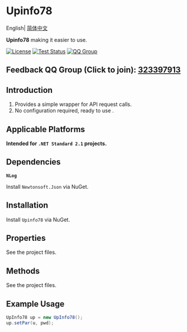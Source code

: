 # Upinfo78

English| [简体中文](./README.cn.md) 

**Upinfo78**  making it easier to use.

[![License](https://img.shields.io/badge/license-Apache%202-green.svg)](https://www.apache.org/licenses/LICENSE-2.0)
[![Test Status](https://github.com/www778878net/Upinfo78/actions/workflows/ci.yml/badge.svg?branch=main)](https://github.com/www778878net/Upinfo78/actions/workflows/ci.yml)
[![QQ Group](https://img.shields.io/badge/QQ%20Group-323397913-blue.svg?style=flat-square&color=12b7f5&logo=qq)](https://qm.qq.com/cgi-bin/qm/qr?k=it9gUUVdBEDWiTOH21NsoRHAbE9IAzAO&jump_from=webapi&authKey=KQwSXEPwpAlzAFvanFURm0Foec9G9Dak0DmThWCexhqUFbWzlGjAFC7t0jrjdKdL)

## Feedback QQ Group (Click to join): [323397913](https://qm.qq.com/cgi-bin/qm/qr?k=it9gUUVdBEDWiTOH21NsoRHAbE9IAzAO&jump_from=webapi&authKey=KQwSXEPwpAlzAFvanFURm0Foec9G9Dak0DmThWCexhqUFbWzlGjAFC7t0jrjdKdL)

## Introduction

1. Provides a simple wrapper for API request calls.
2. No configuration required, ready to use .

## Applicable Platforms

**Intended for `.NET Standard 2.1` projects.**

## Dependencies

**`NLog`**

Install `Newtonsoft.Json` via NuGet.

## Installation

Install `Upinfo78` via NuGet.

## Properties

See the project files.

## Methods

See the project files.

## Example Usage

```csharp
UpInfo78 up = new UpInfo78();
up.setPar(u, pwd);